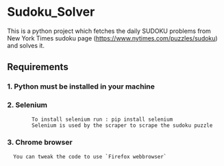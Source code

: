 # Sudoku_Solver
This is a python project which fetches the daily SUDOKU problems from New York Times sudoku page (https://www.nytimes.com/puzzles/sudoku) and solves it.

## Requirements
### 1. Python must be installed in your machine
### 2. Selenium 
            To install selenium run : pip install selenium
            Selenium is used by the scraper to scrape the sudoku puzzle
### 3. Chrome browser
      You can tweak the code to use `Firefox webbrowser`
